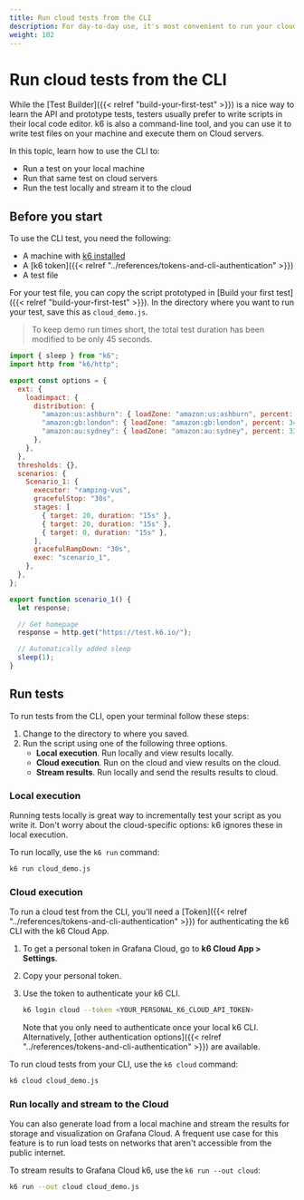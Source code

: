 ```yaml
---
title: Run cloud tests from the CLI 
description: For day-to-day use, it's most convenient to run your cloud tests from you own CLI.
weight: 102
---
```


# Run cloud tests from the CLI

While the [Test Builder]({{< relref "build-your-first-test" >}}) is a nice way to learn the API and prototype tests, testers usually prefer to write scripts in their local code editor.
k6 is also a command-line tool, and you can use it to write test files on your machine and execute them on Cloud servers.

In this topic, learn how to use the CLI to:

- Run a test on your local machine 
- Run that same test on cloud servers
- Run the test locally and stream it to the cloud

## Before you start

To use the CLI test, you need the following:

- A machine with [k6 installed](https://k6.io/docs/get-started/installation)
- A [k6 token]({{< relref "../references/tokens-and-cli-authentication" >}})
- A test file

For your test file, you can copy the script prototyped in [Build your first test]({{< relref "build-your-first-test" >}}).
In the directory where you want to run your test, save this as `cloud_demo.js`.

> To keep demo run times short, the total test duration has been modified to be only 45 seconds.

```javascript
import { sleep } from "k6";
import http from "k6/http";

export const options = {
  ext: {
    loadimpact: {
      distribution: {
        "amazon:us:ashburn": { loadZone: "amazon:us:ashburn", percent: 34 },
        "amazon:gb:london": { loadZone: "amazon:gb:london", percent: 34 },
        "amazon:au:sydney": { loadZone: "amazon:au:sydney", percent: 33 },
      },
    },
  },
  thresholds: {},
  scenarios: {
    Scenario_1: {
      executor: "ramping-vus",
      gracefulStop: "30s",
      stages: [
        { target: 20, duration: "15s" },
        { target: 20, duration: "15s" },
        { target: 0, duration: "15s" },
      ],
      gracefulRampDown: "30s",
      exec: "scenario_1",
    },
  },
};

export function scenario_1() {
  let response;

  // Get homepage
  response = http.get("https://test.k6.io/");

  // Automatically added sleep
  sleep(1);
}
```

## Run tests

To run tests from the CLI, open your terminal follow these steps:

1. Change to the directory to where you saved.
1. Run the script using one of the following three options.
   - **Local execution**. Run locally and view results locally.
   - **Cloud execution**. Run on the cloud and view results on the cloud.
   - **Stream results**. Run locally and send the results results to cloud. 

### Local execution

Running tests locally is great way to incrementally test your script as you write it.
Don't worry about the cloud-specific options: k6 ignores these in local execution.

To run locally, use the `k6 run` command:

```bash
k6 run cloud_demo.js
```

### Cloud execution

To run a cloud test from the CLI, you'll need a [Token]({{< relref "../references/tokens-and-cli-authentication" >}}) for authenticating the k6 CLI with the k6 Cloud App.

1. To get a personal token in Grafana Cloud, go to **k6 Cloud App > Settings**. 
2. Copy your personal token.
3. Use the token to authenticate your k6 CLI.

    ```bash
    k6 login cloud --token <YOUR_PERSONAL_K6_CLOUD_API_TOKEN>
    ```

    Note that you only need to authenticate once your local k6 CLI. Alternatively, [other authentication options]({{< relref "../references/tokens-and-cli-authentication" >}}) are available. 

To run cloud tests from your CLI, use the `k6 cloud` command:
  
```bash
k6 cloud cloud_demo.js
```
  
### Run locally and stream to the Cloud
  
You can also generate load from a local machine and stream the results for storage and visualization on Grafana Cloud.
A frequent use case for this feature is to run load tests on networks that aren't accessible from the public internet.

To stream results to Grafana Cloud k6, use the `k6 run --out cloud`:

```bash
k6 run --out cloud cloud_demo.js
```
